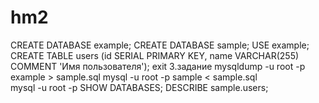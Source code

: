 # hm2
CREATE DATABASE example;
CREATE DATABASE sample;
USE example;
CREATE TABLE users (id SERIAL PRIMARY KEY, name VARCHAR(255) COMMENT 'Имя пользователя');
exit
3.задание 
mysqldump -u root -p example > sample.sql
mysql -u root -p sample < sample.sql  
mysql -u root -p
SHOW DATABASES;
DESCRIBE sample.users;
